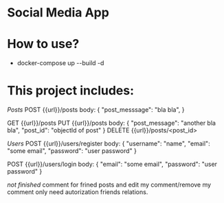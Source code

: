 # Social Media App
# How to use?
* docker-compose up --build -d
# This project includes:

*Posts*
POST {{url}}/posts
body: {
    "post_messsage": "bla bla",
}

GET {{url}}/posts
PUT {{url}}/posts
body: {
    "post_message": "another bla bla",
    "post_id": "objectId of post"
}
DELETE {{url}}/posts/<post_id>

*Users*
POST {{url}}/users/register
body: {
    "username": "name",
    "email": "some email",
    "password": "user password" 
}

POST {{url}}/users/login
body: {
    "email": "some email",
    "password": "user password" 
}


*not finished*
comment for frined posts and edit my comment/remove my comment only need autorization
friends relations.